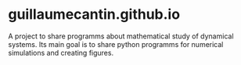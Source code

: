 # guillaumecantin.github.io

A project to share programms about mathematical study of dynamical systems.
Its main goal is to share python programms for numerical simulations and creating
figures.
